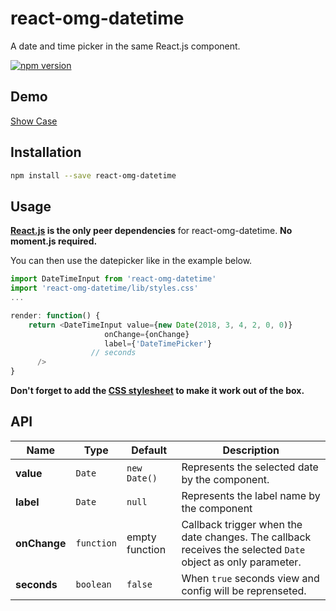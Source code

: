 # react-omg-datetime
A date and time picker in the same React.js component.

[![npm version](https://badge.fury.io/js/react-omg-datetime.svg)](https://badge.fury.io/js/react-omg-datetime)
## Demo
[Show Case](https://tim1023.github.io/react-omg-datetime/)

## Installation

```sh
npm install --save react-omg-datetime
```


## Usage

**[React.js](http://facebook.github.io/react/) is the only peer dependencies** for react-omg-datetime. **No moment.js required.**

You can then use the datepicker like in the example below.


```js
import DateTimeInput from 'react-omg-datetime'
import 'react-omg-datetime/lib/styles.css'
...

render: function() {
    return <DateTimeInput value={new Date(2018, 3, 4, 2, 0, 0)}
                     onChange={onChange}
                     label={'DateTimePicker'}
                  // seconds
      />
}
```

**Don't forget to add the [CSS stylesheet](https://github.com/Tim1023/react-omg-datetime/blob/master/src/lib/styles.css) to make it work out of the box.**

## API

| Name         | Type    | Default | Description |
| ------------ | ------- | ------- | ----------- |
| **value** | `Date` | `new Date()` | Represents the selected date by the component.  |
| **label** | `Date` | `null` | Represents the label name by the component|
| **onChange** | `function` | empty function | Callback trigger when the date changes. The callback receives the selected `Date` object as only parameter. |
| **seconds** | `boolean` | `false` | When `true` seconds view and config will be reprenseted.



